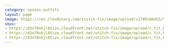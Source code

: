 ```yaml
---
category: senses-outfits
layout: page
image: https://res.cloudinary.com/stitch-fix/image/upload/v1709166453/Style_studio/Styleshuffle/2023-12-14_W_OLOF_H29_00852_r0.jpg
skus:
- https://d3n78nkjl8tizo.cloudfront.net/stitch-fix/image/upload/c_fit,h_720,w_862/v1706758187/wd39gk4ykideqdv1jrm4.jpg
- https://d3n78nkjl8tizo.cloudfront.net/stitch-fix/image/upload/c_fit,h_720,w_862/v1683867732/ve8dbox1qyatcq5rbmdl.jpg
- https://d3n78nkjl8tizo.cloudfront.net/stitch-fix/image/upload/c_fit,h_720,w_862/v1673318781/x8omuxjp7rijcaqtg2gh.jpg
---
```


